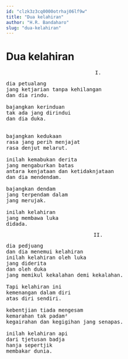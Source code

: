 ```yaml
---
id: "clzk3z3cq0000otrhaj06lf9w"
title: "Dua kelahiran"
author: "H.R. Bandaharo"
slug: "dua-kelahiran"
---
```


# Dua kelahiran

<pre align="center">
I.
</pre>
<pre>
dia petualang
jang ketjarian tanpa kehilangan
dan dia rindu.

bajangkan kerinduan
tak ada jang dirindui
dan dia duka.


bajangkan kedukaan
rasa jang perih menjajat
rasa denjut melarut.

inilah kemabukan derita
jang mengaburkan batas
antara kenjataan dan ketidaknjataan
dan dia mendendam.

bajangkan dendam
jang terpendam dalam
jang merujak.

inilah kelahiran
jang membawa luka
didada.
</pre>
<pre align="center">
II.
</pre>
<pre>
dia pedjuang
dan dia menemui kelahiran
inilah kelahiran oleh luka
jang diderita
dan oleh duka
jang memikul kekalahan demi kekalahan.

Tapi kelahiran ini
kemenangan dalam diri
atas diri sendiri.

kebentjian tiada mengesam
kemarahan tak padam²
kegairahan dan kegigihan jang senapas.

inilah kelahiran api
dari tjetusan badja
hanja sepertjik
membakar dunia.
</pre>
<pre align="center>
III.
</pre>
<pre>
dia lahir bersama urinja
bersama darah.

itulah kelahiran manusia
kelahiran Imam Bondjol, Diponegoro, Hasanuddin
dan sebelumnja lagi:
kelahiran Hadji Misbach, Monginsidi,
Dermo dan Termo
dan Kertosentono.

kemudian datanglah maut
bersama matapedang
bersama mulutbedil
atau kesunjian pembuangan.

dia lahir dari kematian ini
mewarisi deritahati
jang djuga deritahatinja.



kematian djadi kelahiran baru
kelahiran jang membedakan
dan jang menentukan
kemenangan hidup atas mati.




Medan
-------------
Desember 1957
</pre>
<br/><br/>

**Sumber**: Matinja Seorang Petani, 1963

